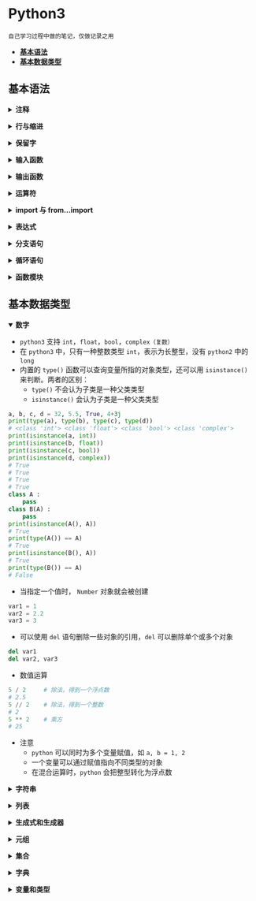 # **Python3**
    自己学习过程中做的笔记，仅做记录之用

  - [**基本语法**](#基本语法)
  - [**基本数据类型**](#基本数据类型)

## **基本语法**

<b><details><summary>注释</summary></b>

- **单行注释以 ` # ` 开头**

```python
# Here are the comments
```

- **多行注释以 三个单引号（` ''' `） 或 三个双引号（`""""`） 开头和结尾，但首尾使用的应该相同**

```python
'''
This is a mulyiline comment
used in Python
'''

"""
This is a mulyiline comment
used in Python
"""

```

</details>

<b><details><summary>行与缩进</summary></b>

- **空行**，函数之间或类的方法之间用空行分隔，表示一段新的代码的开始。类和函数入口之间也用一行空行分隔，以突出函数入口的开始。

- **缩进**，`python` 使用缩进来表示代码块，缩进的空格数是可变的，但是同一个代码块的语句必须包含相同的缩进空格数

```python
if True :
    print("True")
else :
    print("False")
```
- **多行语句**，`python` 中如果一行语句过长，可以用反斜杠 (\) 实现多行语句，在 '()' `[]` '{}'中的多行语句，不需要反斜杠 (\)
```python
print(" hello \
        world \
        !")
```
- **同一行显示多条语句**，`python` 可以同一行中使用多条语句，语句之间使用`;` 分割

</details>

<b><details><summary>保留字</summary></b>

- **`Python` 的标准库提供了一个 `keyword` 模块，可以输出当前版本的所有关键字**

```python
import keyword
keyword.kwlist

# 结果
['False', 'None', 'True', 'and', 'as', 'assert', 'async',
'await', 'break', 'class', 'continue', 'def', 'del', 'elif',
'else', 'except', 'finally', 'for', 'from', 'global', 'if',
'import', 'in', 'is', 'lambda', 'nonlocal', 'not', 'or',
'pass', 'raise', 'return', 'try', 'while', 'with', 'yield']
```
</details>

<b><details><summary>输入函数</summary></b>

- **input() 函数从控制台获得用户输入，获取的用户输入以字符串形式保存在<变量>中**

```python
# <变量> = input (<提示性文字>)
val  = input("please input")
```

</details>

<b><details><summary>输出函数</summary></b>

- **print() 用来输出字符信息，或以字符串形式输出变量**
- **print() 用 `%` 选择需要输出的变量**
- **print() 默认输出是换行的，如果要实现不换行需要在末尾加上 `end=""`**

```python
a = 5.2
print("a = %.2f"%a)
```

</details>

<b><details><summary>运算符</summary></b>

| 运算符                                                        | 描述                           |
| ------------------------------------------------------------ | ------------------------------|
| `[]` `[:]`                                                   | 下标，切片                      |
| `**`                                                         | 指数                           |
| `~` `+` `-`                                                  | 按位取反, 正负号                 |
| `*` `/` `%` `//`                                             | 乘，除，模，整除                 |
| `+` `-`                                                      | 加，减                         |
| `>>` `<<`                                                    | 右移，左移                     | 
| `&`                                                          | 按位与                         |
| `^` `\|`                                                     | 按位异或，按位或               |
| `<=` `<` `>` `>=`                                            | 小于等于，小于，大于，大于等于 |
| `==` `!=`                                                    | 等于，不等于                   |
| `is`  `is not`                                               | 身份运算符                     |
| `in` `not in`                                                | 成员运算符                     |
| `not` `or` `and`                                             | 逻辑运算符                     |
| `=``+=``-=``*=``/=``%=``//=``**=` `&=` `|=` `^=` `>>=` `<<=` | （复合）赋值运算符             |

</details>

<b><details><summary>import 与 from...import</summary></b>
- 在 `python` 中使用 `import` 或者 `from...import` 来导入相应的模块
- 将整个模块 `(somemodule)` 导入，格式为 `import somemodule` 
- 从某个模块中导入某个函数，格式为 `from somemodule import somefunction`
- 从某个模块中导入多个函数，格式为 `from somemodule import firstfunc, secondfunc, thirdfunc`
- 将某个模块中的全部函数导入，格式为 `from somemodule import *`
</details>

<b><details><summary>表达式</summary></b>

- **字符串操作**
    - 操作符 `+` 可以实现两个字符串的连接操作
    - 字符串可理解为字节序列，若长度为 `L`, 第一个字节索引为 `0` 或 `-L`，最后一个字节索引为 `L-1` 或 `-1`
    - 以区间形式获得字符串的子串，左闭右开
    ```python
    tIndex = "python"
    tIndex[4]
    #   'o'
    tIndex[-4]
    #   't'
    tIndex[1:-2]
    #   'yth'
    ```

- **赋值操作**
    - 普通赋值操作
    ```python
    f = 1
    ```

    - 同步赋值操作
    <变量 1>,...,<变量 N> = <表达式 1>,...<表达式 N>
    ```python
    # 交换两个数 x 和 y 的值
    # 普通         同步
    t = x    |
    x = y    |  x,y = y,x
    y = t    |

    ```

</details>

<b><details><summary>分支语句</summary></b>
```python
if <条件 1 成立> :
    <表达式 1>
elif <条件 2 成立> :
    <表达式 2>
......
else :
    <表达式 N>
```

</details>

<b><details><summary>循环语句</summary></b>

- **`while` 循环**
```python
# while <判断条件> :
#    <表达式>

# 循环执⾏行行三次 print counter = 0
counter = 0
while counter < 3 :
    print (count)
    counter += 1
# 运行结果
0
1
2
```

- **`while` 循环使用 else 语句**, 在 `while … else` 在条件语句为 `false` 时执行 `else` 的语句块，可以使用 `break` 来提前终止循环
```python

counter = 0
while counter < 3 :
    print("counter < 3")
    counter += 1
else :
    print("counter > 3")
    counter += 1
# 运行结果
counter < 3
counter > 3

```

- **`for` 循环**

```python
# for i in range (<计数值>) :
#    <表达式>

# 遍历字符串的每一个字符
a = "hello"
for c in a :
    print(c)
# 执行结果
h
e
l
o

# 遍历列表中的每一个元素
a = [1, 2, 3, 4]
for item in a :
    print(item)
# 执行结果
1
2
3
4

# 遍历字典中所有的 key-value
a = {'ip' : '127.0.0.1', 'port' : '80'}
for key in a :
    print(key, a[key])
# 执行结果
ip 127.0.0.1
port 80
```
- **`range` 函数**, 内建函数 `range` 能够生成一个数字组成的列表，方便进⾏ `for` 循环遍历，`range` 函数有三个参数。前两个参数分别表示了⼀个前闭后开的区间。第三个参数表示 `step`, 即每次迭代的步长
```python

# 遍历区间 [0, 5)
for i in range(5) :
    print(i)
# 运行结果
0
1
2
3
4

# 遍历区间 [0, 5), 也可以直接指定区间
for i in range(0, 5) :
    print(i)
# 运行结果
0
1
2
3
4

# 遍历区间 [0, 10) 中的偶数
for i in range(0, 10, 2) :
    print(i)
# 运行结果
0
2
4
6
8

# 也可以为负数， 遍历区间 [-10, -15)
for i in range(-10, -15, -1) :
    print(i)
# 运行结果
-10
-11
-12
-13
-14
```

</details>

<b><details><summary>函数模块</summary></b>

- **定义函数**
```python
# Python 中用 def 关键字来定义函数
def function() :
    print("function")
```
- **用模块管理函数**，`python` 中每个文件代表了一个模块(module)，在不同的模块中可以有同名的函数，在使用函数的时候通过 `import` 关键字导入指定的模块就可以区分到底要使用的是哪个模块中的 `foo` 函数
```python
# module1.py
def foo():
    print("module1.py")
# module2.py
def foo():
    print("module2.py")

# 不用导入时机的不同效果
# main.py
from module1 import foo
foo()   # module1.py
from module2 import foo
foo()   # module2.py

# main.py
from module1 import foo
from module2 import foo
foo()   #module2.py  调用的是最后导入的

# main.py
import module1 as m1 
import module2 as m2
m1.foo()    #module1.py
m2.foo()    #module2.py
```
- 如果导入的模块除了定义函数之外还中有可以执行代码，那么 `python` 解释器在导入这个模块时就会执行这些代码，事实上我们可能并不希望如此，因此如果在模块中编写了执行代码，最好是将这些执行代码放入如下所示的条件中，这样的话除非直接运行该模块， `if` 条件下的这些代码是不会执行的，因为只有直接执行的模块的名字才是 `__main__`
```python
# module.py
def foo():
    print("module")
# __name__ 是 python 中一个隐含的变量它代表了模块的名字
# 只有被 python 解释器直接执行的模块的名字才是 __main__
if __name__ == "__main__":
    print("__main__")

# test.py
import module
foo()   # 只会输出 “module”, 不会输出上面的 “__main__”
```
</details>

## **基本数据类型**

<b><details open><summary>数字</summary></b>

- `python3` 支持 `int`，`float`，`bool`，`complex（复数）`
- 在 `python3` 中，只有一种整数类型 `int`，表示为长整型，没有 `python2` 中的 `long`
- 内置的 `type()` 函数可以查询变量所指的对象类型，还可以用 `isinstance()` 来判断。两者的区别：
  - `type()` 不会认为子类是一种父类类型
  - `isinstance()` 会认为子类是一种父类类型

```python
a, b, c, d = 32, 5.5, True, 4+3j
print(type(a), type(b), type(c), type(d))
# <class 'int'> <class 'float'> <class 'bool'> <class 'complex'>
print(isinstance(a, int))
print(isinstance(b, float))
print(isinstance(c, bool))
print(isinstance(d, complex))
# True
# True
# True
# True
class A :
    pass
class B(A) :
    pass
print(isinstance(A(), A))
# True
print(type(A()) == A)
# True
print(isinstance(B(), A))
# True
print(type(B()) == A)
# False
```
- 当指定一个值时， `Number` 对象就会被创建

```python
var1 = 1
var2 = 2.2
var3 = 3
```
- 可以使用 `del` 语句删除一些对象的引用，`del` 可以删除单个或多个对象

```python
del var1
del var2, var3
``` 

- 数值运算
  
```python
5 / 2     # 除法，得到一个浮点数
# 2.5
5 // 2    # 除法，得到一个整数
# 2
5 ** 2    # 乘方
# 25
```

- 注意
  - `python` 可以同时为多个变量赋值，如 `a, b = 1, 2`
  - 一个变量可以通过赋值指向不同类型的对象
  - 在混合运算时，`python` 会把整型转化为浮点数


</details>

<b><details><summary>字符串</summary></b>

```python
# 单个或多个字符用单引号或者双引号包围起来
s1 = 'hello, world!'
s2 = "hello, world!"

# 以三个双引号或者单引号开头的字符可以折行
s3 = """
hello,
world!
"""
s4 = '''
hello,
world!
'''
# 可以在字符串中使用 \ 来表示转义
# 要表示 \ 需要写成 \\  要表示 ‘ 需要写成 \'
s1 = "\'\\"

# \ 后面跟一个八进制或者十六进制数来表示字符，也可以跟 Unicode 字符编码来表示字符
s1 = "\141\x63\u0065"

# 如果不希望字符串中的 \ 表示转义，可以通过在字符串最前面加上字母 r 来说明
s1 = r"\'hello, world!"

# 可以使用 + 进行拼接，使用 * 运算符重复字符串的内容，使用 in 和 not in 来判断一个字符串是否包含另外一个字符串（成员运算），也可以用[]和[:]运算符从字符串取出某个字符或某些字符（切片运算）

# 格式化输出字符串
a, b = 2, 10
print("%d + %d = %d" % (a, b, a * b))

# 也可以用字符串提供的方法实现输出
print('{0} * {1} = {2}'.format(a, b, a * b))

# python3.6 以后可以直接在字符串前面加上 f 
print(f"{a} * {b} = {a * b}")
```

</details>

<b><details><summary>列表</summary></b>

```python
# 定义
list1 = [1, 2, 3, 4, 5]

# * 代表元素的重复
list2 = ["M"] * 3 # ["M", "M", "M"]

# 计算列表长度（元素个数）
len(list1)

# 通过enumerate函数处理列表之后再遍历可以同时获得元素索引和值
for index, elem in enumerate(list1):
    print(index, elem)

# 操作 list 中的元素
list1 = [1, 2, 3, 4, 5]

# 添加
list1.append(200)
list1.insert(1, 1200)

# 排序，直接在列表对象上排序
list1.sort(reverse=True)

# 排序，sorted 函数返回列表排序后的拷贝不会影响传入的列表
list2 = sorted(list1, reverse=True)

# 通过 key 关键字参数指定根据字符串长度进行排序而不是默认的字母表排序
list3 = sorted(list1, key=len)
```

</details>

<b><details><summary>生成式和生成器</summary></b>

```python
# 可以使用列表的生成式语法来创建列表
f = [x for x in range(1, 10)]
# [1, 2, 3, 4, 5, 6, 7, 8, 9] 

f = [x + y for x in "ABC" for y in "123"]
# ['A1', 'A2', 'A3', 'B1', 'B2', 'B3', 'C1', 'C2', 'C3']

# 用列表的生成表达式语法创建列表容器
# 用这种语法创建列表之后元素已经准备就绪所以需要耗费较多的内存空间
f = [x ** 2 for x in range(1, 10)]
print(sys.getsizeof(f))
print(f)

# 通过下面的代码创建一个生成器对象
# 通过生成器可以获取到数据但它不占用额外的空间存储数据
# 每次需要数据的时候就通过内部的运算得到数据(需要花费额外的时间)
f = (x ** 2 for x in range(1, 10))
print(sys.getsizeof(f))  # 相比生成式生成器不占用存储数据的空间
print(f)
for val in f:
    print(val)

# 使用 yield 将普通函数改造成生成器函数
# fib 是一个生成斐波那契数列的生成器
def fib(n):
    a, b = 0, 1
    for _ in range(n):
        a, b = b, a + b
        yield a

def main():
    for val in fib(20):
        print(val)

if __name__ == '__main__':
    main()
```
</details>

<b><details><summary>元组</summary></b>

```python
# python中的元组与列表类似也是一种容器数据类型，可以用一个变量（对象）来存储多个数据，不同之处在于元组的元素不能修改。顾名思义，我们把多个元素组合到一起就形成了一个元组，所以它和列表一样可以保存多条数据

# 特点
# 1. 元组中的元素是无法修改的，事实上我们在项目中尤其是多线程环境（后面会讲到）中可能更喜欢使用的是那些不变对象（一方面因为对象状态不能修改，所以可以避免由此引起的不必要的程序错误，简单的说就是一个不变的对象要比可变的对象更加容易维护；另一方面因为没有任何一个线程能够修改不变对象的内部状态，一个不变对象自动就是线程安全的，这样就可以省掉处理同步化的开销。一个不变对象可以方便的被共享访问）。所以结论就是：如果不需要对元素进行添加、删除、修改的时候，可以考虑使用元组，当然如果一个方法要返回多个值，使用元组也是不错的选择
# 2. 元组在创建时间和占用的空间上面都优于列表。可以使用sys模块的getsizeof函数来检查存储同样的元素的元组和列表各自占用了多少内存空间

# 定义元组
t = ("h", "e", "l", "l", "o", 1, 2, True)

# 获取元组中元素
print(t[0])

# 遍历元组中元素
for member in t :
    print(member)

# 重新给元组赋值
t[0] = "111" # TypeError: 'tuple' object does not support item assignment


# 变量 t 重新引用了新的元组，原来的元组将会被垃圾回收
t = ("hello", 3, False)

# 将元组转换为列表
l1 = list(t)

# 将列表转化为元组
l2 = ["apple", "banana"]
t2 = tuple(l2)
print(t2)
```
</details>

<b><details><summary>集合</summary></b>

```python
# python 中的集合和数学上的集合是一致的，不允许有重复元素，而且可以进行交集、并集、差集等运算

# 创建集合
set1 = {1, 2, 3, 4}

# 创建集合的构造语法
set2 = set{range(1, 10)}
set3 = set{range(1, 0, 4, 3)}

# 创建集合的推导式语法
set4 = {num for num in range(1, 10) if num % 3 == 0 or num % 5 == 0}
# {9, 3, 5, 6}

# 向集合中添加删除元素
set4.add(4)
set4.update([2, 999])
set4.discard(5)
if 4 in set4 :
    set4.remove(4)
set4.pop()

# 集合的成员、交集、并集、差集等运算
set1 = {1, 2, 3, 4}
set1 = {3, 4, 5, 6}
print(set1 & set2)
# print(set1.intersection(set2))
print(set1 | set2)
# print(set1.union(set2))
print(set1 - set2)
# print(set1.difference(set2))
print(set1 ^ set2)
# print(set1.symmetric_difference(set2))
# 判断子集和超集
print(set2 <= set1)
# print(set2.issubset(set1))
print(set3 <= set1)
# print(set3.issubset(set1))
print(set1 >= set2)
# print(set1.issuperset(set2))
print(set1 >= set3)
# print(set1.issuperset(set3))
```
</details>

<b><details><summary>字典</summary></b>

```python
# 字典是另一种可变容器模型，python中的字典跟我们生活中使用的字典是一样一样的，它可以存储任意类型对象，与列表、集合不同的是，字典的每个元素都是由一个键和一个值组成的“键值对”，键和值通过冒号分开

# 创建字典
scores = {"Name" : "Will", "Age" : 18}

# 创建字典的构造器语法
items1 = dict(A = "a", B = "b", C = True, D = 1)

# 通过zip函数将两个序列压缩成字典
items2 = dict(zip(['a', 'b', 'c'], '123'))
# {'a': '1', 'b': '2', 'c': '3'}

# 通过键可以获取字典中对应的值
print(scores["Name"])
# get方法也是通过键获取对应的值，但是 get 方法可以设置默认值，如果指定键的值不存在时，返回该默认值
print(scores.get("Name"))
print(scores.get("N", "Not Found"))

# 遍历字典
for key in scores : 
    print(f"{key} : {scores[key]}")

# 更新字典中的元素
scores["Age"] = 20
scores.update(name = "M", Age = 20)

# 删除字典中的元素
scores.popitem()
scores.pop("Name", "Will")

# 清空字典
scores.clear()
```
</details>

<b><details><summary>变量和类型</summary></b>

- **类型转换**

  `int()`  ：将一个数值或字符串转换成整数，可以指定进制

  `float()`：将一个字符串转换成浮点数

  `str()`  ：将指定的对象转换成字符串形式，可以指定编码

  `chr()`  ：将整数转换成该编码对应的字符串（一个字符）

  `ord()`  ：将字符串(一个字符)转换成对应的编码(整数)

</details>